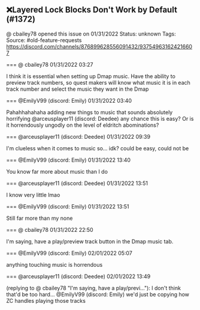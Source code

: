 ## ❌Layered Lock Blocks Don't Work by Default (#1372)
@ cbailey78 opened this issue on 01/31/2022
Status: unknown
Tags: 
Source: #old-feature-requests https://discord.com/channels/876899628556091432/937549631624216607


=== @ cbailey78 01/31/2022 03:27

I think it is essential when setting up Dmap music. Have the ability to preview track numbers, so quest makers will know what music it is in each track number and select the music they want in the Dmap

=== @EmilyV99 (discord: Emily) 01/31/2022 03:40

Pahahhahahaha
adding new things to music
that sounds absolutely horrifying
@arceusplayer11 (discord: Deedee) any chance this is easy? Or is it horrendously ungodly on the level of eldritch abominations?

=== @arceusplayer11 (discord: Deedee) 01/31/2022 09:39

I'm clueless when it comes to music
so... idk?
could be easy, could not be

=== @EmilyV99 (discord: Emily) 01/31/2022 13:40

You know far more about music than I do

=== @arceusplayer11 (discord: Deedee) 01/31/2022 13:51

I know very little lmao

=== @EmilyV99 (discord: Emily) 01/31/2022 13:51

Still far more than my none

=== @ cbailey78 01/31/2022 22:50

I'm saying, have a play/preview track button in the Dmap music tab.

=== @EmilyV99 (discord: Emily) 02/01/2022 05:07

anything touching music is horrendous

=== @arceusplayer11 (discord: Deedee) 02/01/2022 13:49

(replying to @ cbailey78 "I'm saying, have a play/previ…"): I don't think that'd be too hard...
@EmilyV99 (discord: Emily) we'd just be copying how ZC handles playing those tracks
